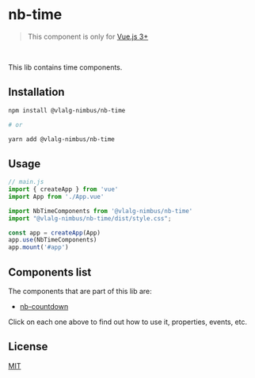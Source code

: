 # nb-time
> This component is only for [Vue.js 3+](https://vuejs.org/)

<br />

This lib contains time components.

## Installation

```bash
npm install @vlalg-nimbus/nb-time

# or

yarn add @vlalg-nimbus/nb-time
```

## Usage

```js
// main.js
import { createApp } from 'vue'
import App from './App.vue'

import NbTimeComponents from '@vlalg-nimbus/nb-time'
import "@vlalg-nimbus/nb-time/dist/style.css";

const app = createApp(App)
app.use(NbTimeComponents)
app.mount('#app')
```

## Components list

The components that are part of this lib are:

- <a href="http://nimbus.tec.br/vue-components/nb-time/nb-countdown" target="_blank">nb-countdown</a>

Click on each one above to find out how to use it, properties, events, etc.

## License

[MIT](http://opensource.org/licenses/MIT)
